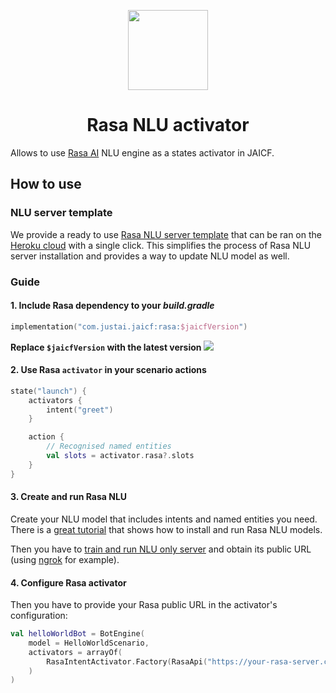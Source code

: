 <p align="center">
    <img src="https://d33wubrfki0l68.cloudfront.net/37c130df420c6a673ad6c2e494c0224606ace77b/e6afa/static/60e441f8eadef13bea0cc790c8cf188b/rasa-logo.svg" height="128"/>
</p>

<h1 align="center">Rasa NLU activator</h1>

Allows to use [Rasa AI](https://rasa.com) NLU engine as a states activator in JAICF.

## How to use

### NLU server template

We provide a ready to use [Rasa NLU server template](https://github.com/just-ai/rasa-heroku-template) that can be ran on the [Heroku cloud](https://heroku.com) with a single click.
This simplifies the process of Rasa NLU server installation and provides a way to update NLU model as well.

### Guide

#### 1. Include Rasa dependency to your _build.gradle_

```kotlin
implementation("com.justai.jaicf:rasa:$jaicfVersion")
```

**Replace `$jaicfVersion` with the latest version ![](https://img.shields.io/github/v/release/just-ai/jaicf-kotlin?color=%23000&label=&style=flat-square)**

#### 2. Use Rasa `activator` in your scenario actions

```kotlin
state("launch") {
    activators {
        intent("greet")
    }

    action {
        // Recognised named entities
        val slots = activator.rasa?.slots
    }
}
```

#### 3. Create and run Rasa NLU

Create your NLU model that includes intents and named entities you need.
There is a [great tutorial](https://rasa.com/docs/rasa/user-guide/rasa-tutorial/) that shows how to install and run Rasa NLU models.

Then you have to [train and run NLU only server](https://rasa.com/docs/rasa/nlu/using-nlu-only/) and obtain its public URL (using [ngrok](https://ngrok.com) for example).

#### 4. Configure Rasa activator

Then you have to provide your Rasa public URL in the activator's configuration:

```kotlin
val helloWorldBot = BotEngine(
    model = HelloWorldScenario,
    activators = arrayOf(
        RasaIntentActivator.Factory(RasaApi("https://your-rasa-server.com"))
    )
)
```
